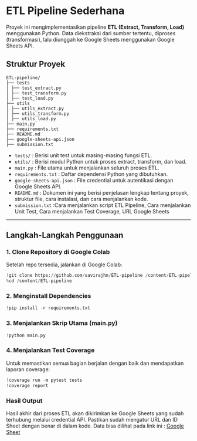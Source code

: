 # ETL Pipeline Sederhana

Proyek ini mengimplementasikan pipeline **ETL (Extract, Transform, Load)** menggunakan Python. Data diekstraksi dari sumber tertentu, diproses (transformasi), lalu diunggah ke Google Sheets menggunakan Google Sheets API.

## Struktur Proyek

    ETL-pipeline/
    ├── tests
    │ ├── test_extract.py
    │ ├── test_transform.py
    │ ├── test_load.py
    ├── utils
    │ ├── utils_extract.py
    │ ├── utils_transform.py
    │ ├── utils_load.py
    ├── main.py
    ├── requirements.txt
    ├── README.md
    ├── google-sheets-api.json
    ├── submission.txt


- `tests/` : Berisi unit test untuk masing-masing fungsi ETL.
- `utils/` : Berisi modul Python untuk proses extract, transform, dan load.
- `main.py` : File utama untuk menjalankan seluruh proses ETL.
- `requirements.txt` : Daftar dependensi Python yang dibutuhkan.
- `google-sheets-api.json` : File credential untuk autentikasi dengan Google Sheets API.
- `README.md` : Dokumen ini yang berisi penjelasan lengkap tentang proyek, struktur file, cara instalasi, dan cara menjalankan kode.
- `submission.txt` :Cara menjalankan script ETL Pipeline, Cara menjalankan Unit Test, Cara menjalankan Test Coverage, URL Google Sheets 
---

## Langkah-Langkah Penggunaan

### 1. Clone Repository di Google Colab
Setelah repo tersedia, jalankan di Google Colab:

```python
!git clone https://github.com/savirajhn/ETL-pipeline /content/ETL-pipeline
%cd /content/ETL-pipeline
```
### 2. Menginstall Dependencies
```python
!pip install -r requirements.txt
```

### 3. Menjalankan Skrip Utama (main.py)
```python
!python main.py
```
### 4. Menjalankan Test Coverage
Untuk memastikan semua bagian berjalan dengan baik dan mendapatkan laporan coverage:
```python
!coverage run -m pytest tests
!coverage report
```

### Hasil Output
Hasil akhir dari proses ETL akan dikirimkan ke Google Sheets yang sudah terhubung melalui credential API. Pastikan sudah mengatur URL dan ID Sheet dengan benar di dalam kode. Data bisa dilihat pada link ini :
[Google Sheet](https://docs.google.com/spreadsheets/d/1S4S_eH_7HNQ-Su2evTFauJYBA1KnZoSgL6Ii_yqPym8/edit?gid=0#gid=0)
